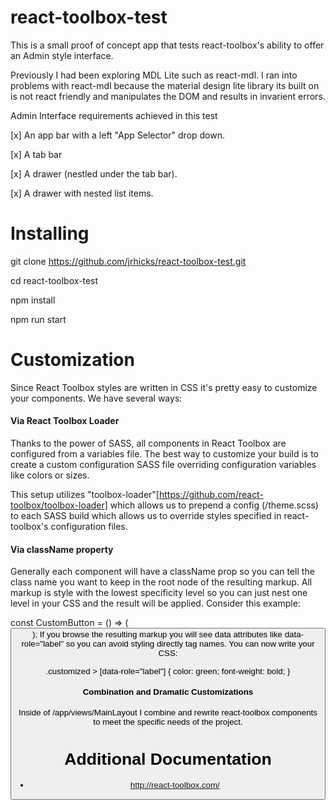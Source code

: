 react-toolbox-test
============

This is a small proof of concept app that tests react-toolbox's ability
to offer an Admin style interface.  

Previously I had been exploring MDL Lite such as react-mdl.  I ran into
problems with react-mdl because the material design lite library its built
on is not react friendly and manipulates the DOM and results in invarient
errors.

Admin Interface requirements achieved in this test

[x] An app bar with a left "App Selector" drop down.

[x] A tab bar

[x] A drawer (nestled under the tab bar).

[x] A drawer with nested list items.

Installing
=======

git clone https://github.com/jrhicks/react-toolbox-test.git

cd react-toolbox-test

npm install

npm run start

Customization
======

Since React Toolbox styles are written in CSS it's pretty easy to customize your components. We have several ways:

#### Via React Toolbox Loader

Thanks to the power of SASS, all components in React Toolbox are configured from a variables file. The best way to customize your build is to create a custom configuration SASS file overriding configuration variables like colors or sizes.

This setup utilizes "toolbox-loader"[https://github.com/react-toolbox/toolbox-loader] which
allows us to prepend a config (/theme.scss) to each SASS build which allows us to override
styles specified in react-toolbox's configuration files.

#### Via className property

Generally each component will have a className prop so you can tell the class name you want to keep in the root node of the resulting markup. All markup is style with the lowest specificity level so you can just nest one level in your CSS and the result will be applied. Consider this example:

const CustomButton = () => (
  <Button className='customized' label='Custom button' />
);
If you browse the resulting markup you will see data attributes like data-role="label" so you can avoid styling directly tag names. You can now write your CSS:

.customized > [data-role="label"] {
  color: green;
  font-weight: bold;
}

#### Combination and Dramatic Customizations

Inside of /app/views/MainLayout I combine and rewrite react-toolbox components to meet the specific needs of the project.

Additional Documentation
=========

* http://react-toolbox.com/
